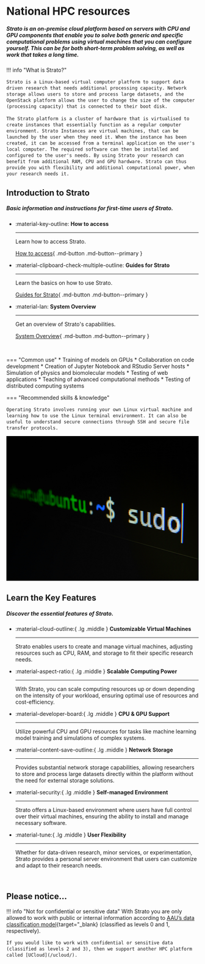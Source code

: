 # National HPC resources

##### Strato is an on-premise cloud platform based on servers with CPU and GPU components that enable you to solve both generic and specific computational problems using virtual machines that you can configure yourself. This can be for both short-term problem solving, as well as work that takes a long time.

!!! info "What is Strato?"

    Strato is a Linux-based virtual computer platform to support data driven research that needs additional processing capacity. Network storage allows users to store and process large datasets, and the OpenStack platform allows the user to change the size of the computer (processing capacity) that is connected to their boot disk.

    The Strato platform is a cluster of hardware that is virtualised to create instances that essentially function as a regular computer environment. Strato Instances are virtual machines, that can be launched by the user when they need it. When the instance has been created, it can be accessed from a terminal application on the user's local computer. The required software can then be installed and configured to the user's needs. By using Strato your research can benefit from additional RAM, CPU and GPU hardware. Strato can thus provide you with flexibility and additional computational power, when your research needs it.

## Introduction to Strato

##### Basic information and instructions for first-time users of Strato.

<div class="grid cards grid-three grid-button-bottom" markdown>

<!--
Icons can be searched and found here:
https://squidfunk.github.io/mkdocs-material/reference/icons-emojis/ (best, is to use the ones starting with material)
-->

- :material-key-outline: __How to access__ 

    ---

    Learn how to access Strato.
  
    [How to access](/strato/how-to-access/){ .md-button .md-button--primary }

- :material-clipboard-check-multiple-outline: __Guides for Strato__ 

    ---

    Learn the basics on how to use Strato.

    [Guides for Strato](/strato/getting-started/before-you-begin/){ .md-button .md-button--primary }

- :material-lan: __System Overview__ 

    ---

    Get an overview of Strato's capabilities.

    [System Overview](/strato/system-overview/){ .md-button .md-button--primary }

</div>


<br> <!-- Just a little break -->

<div class="grid" markdown>

=== "Common use"
    * Training of models on GPUs
    * Collaboration on code development
    * Creation of Jupyter Notebook and RStudio Server hosts
    * Simulation of physics and biomolecular models
    * Testing of web applications
    * Teaching of advanced computational methods
    * Testing of distributed computing systems

=== "Recommended skills & knowledge"

    Operating Strato involves running your own Linux virtual machine and learning how to use the Linux terminal environment. It can also be useful to understand secure connections through SSH and secure file transfer protocols.


![Image title](/assets/img/strato_hero.jpg)

</div>

## Learn the Key Features

##### Discover the essential features of Strato.


<div class="grid cards grid-three" markdown>

<!--
Icons can be searched and found here:
https://squidfunk.github.io/mkdocs-material/reference/icons-emojis/ (best, is to use the ones starting with material)
-->

-   :material-cloud-outline:{ .lg .middle } __Customizable Virtual Machines__

    ---
    
    Strato enables users to create and manage virtual machines, adjusting resources such as CPU, RAM, and storage to fit their specific research needs.

-   :material-aspect-ratio:{ .lg .middle } __Scalable Computing Power__

    ---
    
    With Strato, you can scale computing resources up or down depending on the intensity of your workload, ensuring optimal use of resources and cost-efficiency.

-   :material-developer-board:{ .lg .middle } __CPU & GPU Support__

    ---
    
    Utilize powerful CPU and GPU resources for tasks like machine learning model training and simulations of complex systems.

-   :material-content-save-outline:{ .lg .middle } __Network Storage__

    ---
    
    Provides substantial network storage capabilities, allowing researchers to store and process large datasets directly within the platform without the need for external storage solutions.

-   :material-security:{ .lg .middle } __Self-managed Environment__

    ---
    
    Strato offers a Linux-based environment where users have full control over their virtual machines, ensuring the ability to install and manage necessary software.

-   :material-tune:{ .lg .middle } __User Flexibility__

    ---
    
    Whether for data-driven research, minor services, or experimentation, Strato provides a personal server environment that users can customize and adapt to their research needs.

</div>

<br> <!-- Just a little break -->

## Please notice...

!!! info "Not for confidential or sensitive data"
    With Strato you are only allowed to work with public or internal information according to [AAU’s data classification model](https://www.security.aau.dk/data-classification){target="_blank} (classified as levels 0 and 1, respectively).

    If you would like to work with confidential or sensitive data (classified as levels 2 and 3), then we support another HPC platform called [UCloud](/ucloud/).
